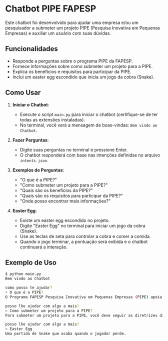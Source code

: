 # Chatbot PIPE FAPESP

Este chatbot foi desenvolvido para ajudar uma empresa e/ou um pesquisador a submeter um projeto PIPE (Pesquisa Inovativa em Pequenas Empresas) e auxiliar um usuário com suas dúvidas.

## Funcionalidades

- Responde a perguntas sobre o programa PIPE da FAPESP.
- Fornece informações sobre como submeter um projeto para a PIPE.
- Explica os benefícios e requisitos para participar da PIPE.
- Inclui um easter egg escondido que inicia um jogo da cobra (Snake).

## Como Usar

1. **Iniciar o Chatbot**:
   - Execute o script `main.py` para iniciar o chatbot (certifique-se de ter todas as extensões instaladas).
   - No terminal, você verá a mensagem de boas-vindas: `Bem vindo ao Chatbot`.

2. **Fazer Perguntas**:
   - Digite suas perguntas no terminal e pressione Enter.
   - O chatbot responderá com base nas intenções definidas no arquivo `intents.json`.

3. **Exemplos de Perguntas**:
   - "O que é a PIPE?"
   - "Como submeter um projeto para a PIPE?"
   - "Quais são os benefícios da PIPE?"
   - "Quais são os requisitos para participar da PIPE?"
   - "Onde posso encontrar mais informações?"

4. **Easter Egg**:
   - Existe um easter egg escondido no projeto.
   - Digite "Easter Egg" no terminal para iniciar um jogo da cobra (Snake).
   - Use as teclas de seta para controlar a cobra e comer a comida.
   - Quando o jogo terminar, a pontuação será exibida e o chatbot continuará a interação.

## Exemplo de Uso

```sh
$ python main.py
Bem vindo ao Chatbot

como posso te ajudar?
> O que é a PIPE?
O Programa FAPESP Pesquisa Inovativa em Pequenas Empresas (PIPE) apoia a execução de pesquisa científica e/ou tecnológica em pequenas empresas no Estado de São Paulo.   [pipe_fapesp]

posso lhe ajudar com algo a mais?
> Como submeter um projeto para a PIPE?
Para submeter um projeto para a PIPE, você deve seguir as diretrizes disponíveis no site da FAPESP e preencher o formulário de submissão online.   [submissao_pipe]

posso lhe ajudar com algo a mais?
> Easter Egg
Uma partida de Snake que acaba quando o jogador perde.

